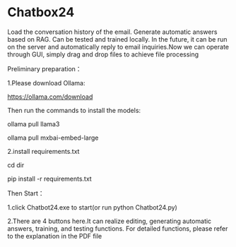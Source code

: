 # Chatbox24
Load the conversation history of the email. Generate automatic answers based on RAG. Can be tested and trained locally. In the future, it can be run on the server and automatically reply to email inquiries.Now we can operate through GUI, simply drag and drop files to achieve file processing

Preliminary preparation：

1.Please download Ollama: 

https://ollama.com/download

Then  run the commands to install the models:

ollama pull llama3

ollama pull mxbai-embed-large

2.install requirements.txt

cd dir

pip install -r requirements.txt

Then Start：

1.click Chatbot24.exe to start(or run python Chatbot24.py)

2.There are 4 buttons here.It can realize editing, generating automatic answers, training, and testing functions. For detailed functions, please refer to the explanation in the PDF file

